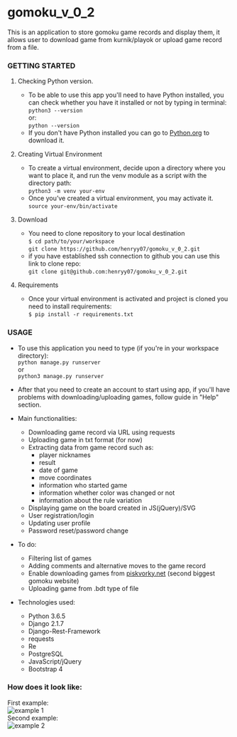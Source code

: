 # gomoku_v_0_2 

This is an application to store gomoku game records and display them, it allows user to download game from kurnik/playok
or upload game record from a file.

### GETTING STARTED

1. Checking Python version.
    - To be able to use this app you'll need to have Python installed, you can check whether you have it installed or not by typing in terminal:  
`python3 --version`  
or:  
`python --version`  
    - If you don't have Python installed you can go to [Python.org](https://www.python.org/downloads/) to download it.

1. Creating Virtual Environment  
    - To create a virtual environment, decide upon a directory where you want to place it, and run the venv module as a script with the directory path:  
    `python3 -m venv your-env`  
    - Once you’ve created a virtual environment, you may activate it.  
    `source your-env/bin/activate`  
2. Download  
    - You need to clone repository to your local destination  
    `$ cd path/to/your/workspace`  
    `git clone https://github.com/henryy07/gomoku_v_0_2.git`
    - if you have established ssh connection to github you can use this link to clone repo:  
    `git clone git@github.com:henryy07/gomoku_v_0_2.git`  
3. Requirements
    - Once your virtual environment is activated and project is cloned you need to install requirements:  
    `$ pip install -r requirements.txt`  

### USAGE

- To use this application you need to type (if you're in your workspace directory):  
    `python manage.py runserver`  
or  
    `python3 manage.py runserver`  
- After that you need to create an account to start using app, 
if you'll have problems with downloading/uploading games, follow guide in "Help" section.
- Main functionalities:
    - Downloading game record via URL using requests
    - Uploading game in txt format (for now)
    - Extracting data from game record such as: 
        - player nicknames 
        - result 
        - date of game
        - move coordinates
        - information who started game
        - information whether color was changed or not
        - information about the rule variation
    - Displaying game on the board created in JS(jQuery)/SVG
    - User registration/login
    - Updating user profile
    - Password reset/password change
    
- To do:  
    - Filtering list of games
    - Adding comments and alternative moves to the game record
    - Enable downloading games from [piskvorky.net](http://www.piskvorky.net/) (second biggest gomoku website)
    - Uploading game from .bdt type of file
    
- Technologies used:
    - Python 3.6.5  
    - Django 2.1.7
    - Django-Rest-Framework
    - requests
    - Re
    - PostgreSQL
    - JavaScript/jQuery
    - Bootstrap 4
    
### How does it look like: 
 
First example:  
![example 1](https://github.com/henryy07/gomoku_v_0_2/blob/master/samples/img/sample_img1.jpg)  
Second example:  
![example 2](https://github.com/henryy07/gomoku_v_0_2/blob/master/samples/img/sample_img2.jpg)
